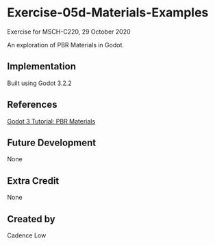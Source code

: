 # Exercise-05d-Materials-Examples
Exercise for MSCH-C220, 29 October 2020

An exploration of PBR Materials in Godot.

## Implementation
Built using Godot 3.2.2

## References
[Godot 3 Tutorial: PBR Materials](https://www.youtube.com/watch?v=pM5j8x71HcE)

## Future Development
None

## Extra Credit
None

## Created by 
Cadence Low
```

